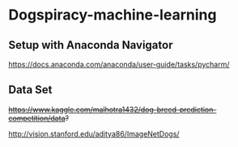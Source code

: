 # Dogspiracy-machine-learning

## Setup with Anaconda Navigator
https://docs.anaconda.com/anaconda/user-guide/tasks/pycharm/

## Data Set 
~~https://www.kaggle.com/malhotra1432/dog-breed-prediction-competition/data?~~

http://vision.stanford.edu/aditya86/ImageNetDogs/
